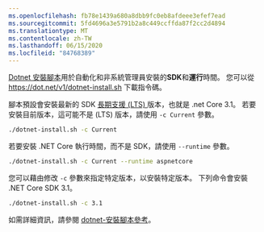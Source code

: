 ```yaml
---
ms.openlocfilehash: fb78e1439a680a8dbb9fc0eb8afdeee3efef7ead
ms.sourcegitcommit: 5fd4696a3e5791b2a8c449ccffda87f2cc2d4894
ms.translationtype: MT
ms.contentlocale: zh-TW
ms.lasthandoff: 06/15/2020
ms.locfileid: "84768389"
---
```


[Dotnet 安裝腳本](../../tools/dotnet-install-script.md)用於自動化和非系統管理員安裝的**SDK**和**運行**時間。 您可以從 <https://dot.net/v1/dotnet-install.sh> 下載指令碼。

腳本預設會安裝最新的 SDK [長期支援 (LTS) ](https://dotnet.microsoft.com/platform/support/policy/dotnet-core) 版本，也就是 .net Core 3.1。 若要安裝目前版本，這可能不是 (LTS) 版本，請使用 `-c Current` 參數。

```bash
./dotnet-install.sh -c Current
```

若要安裝 .NET Core 執行時間，而不是 SDK，請使用 `--runtime` 參數。

```bash
./dotnet-install.sh -c Current --runtime aspnetcore
```

您可以藉由修改 `-c` 參數來指定特定版本，以安裝特定版本。 下列命令會安裝 .NET Core SDK 3.1。

```bash
./dotnet-install.sh -c 3.1
```

如需詳細資訊，請參閱 [dotnet-安裝腳本參考](../../tools/dotnet-install-script.md)。
